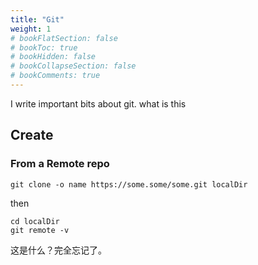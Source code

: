 ```yaml
---
title: "Git"
weight: 1
# bookFlatSection: false
# bookToc: true
# bookHidden: false
# bookCollapseSection: false
# bookComments: true
---
```


I write important bits about git. what is this

## Create
### From a Remote repo

```shell
git clone -o name https://some.some/some.git localDir
```
then

```shell
cd localDir
git remote -v
```
这是什么？完全忘记了。
